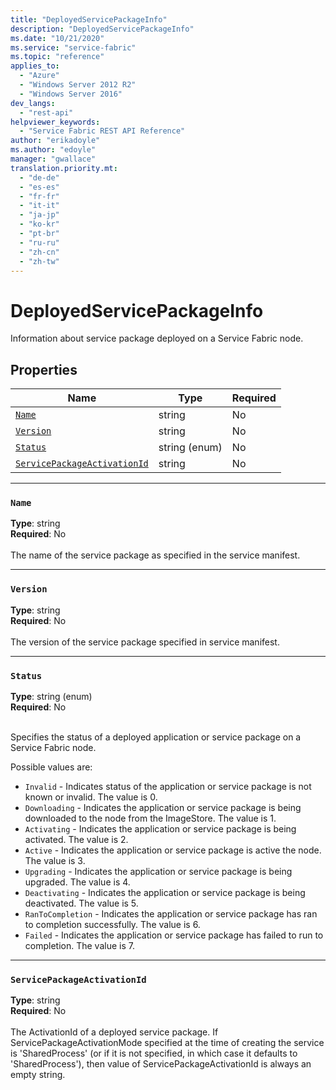 ```yaml
---
title: "DeployedServicePackageInfo"
description: "DeployedServicePackageInfo"
ms.date: "10/21/2020"
ms.service: "service-fabric"
ms.topic: "reference"
applies_to: 
  - "Azure"
  - "Windows Server 2012 R2"
  - "Windows Server 2016"
dev_langs: 
  - "rest-api"
helpviewer_keywords: 
  - "Service Fabric REST API Reference"
author: "erikadoyle"
ms.author: "edoyle"
manager: "gwallace"
translation.priority.mt: 
  - "de-de"
  - "es-es"
  - "fr-fr"
  - "it-it"
  - "ja-jp"
  - "ko-kr"
  - "pt-br"
  - "ru-ru"
  - "zh-cn"
  - "zh-tw"
---
```

# DeployedServicePackageInfo

Information about service package deployed on a Service Fabric node.

## Properties
| Name | Type | Required |
| --- | --- | --- |
| [`Name`](#name) | string | No |
| [`Version`](#version) | string | No |
| [`Status`](#status) | string (enum) | No |
| [`ServicePackageActivationId`](#servicepackageactivationid) | string | No |

____
### `Name`
__Type__: string <br/>
__Required__: No<br/>
<br/>
The name of the service package as specified in the service manifest.

____
### `Version`
__Type__: string <br/>
__Required__: No<br/>
<br/>
The version of the service package specified in service manifest.

____
### `Status`
__Type__: string (enum) <br/>
__Required__: No<br/>
<br/>


Specifies the status of a deployed application or service package on a Service Fabric node.


Possible values are: 

  - `Invalid` - Indicates status of the application or service package is not known or invalid. The value is 0.
  - `Downloading` - Indicates the application or service package is being downloaded to the node from the ImageStore. The value is 1.
  - `Activating` - Indicates the application or service package is being activated. The value is 2.
  - `Active` - Indicates the application or service package is active the node. The value is 3.
  - `Upgrading` - Indicates the application or service package is being upgraded. The value is 4.
  - `Deactivating` - Indicates the application or service package is being deactivated. The value is 5.
  - `RanToCompletion` - Indicates the application or service package has ran to completion successfully. The value is 6.
  - `Failed` - Indicates the application or service package has failed to run to completion. The value is 7.



____
### `ServicePackageActivationId`
__Type__: string <br/>
__Required__: No<br/>
<br/>
The ActivationId of a deployed service package. If ServicePackageActivationMode specified at the time of creating the service
is 'SharedProcess' (or if it is not specified, in which case it defaults to 'SharedProcess'), then value of ServicePackageActivationId
is always an empty string.

